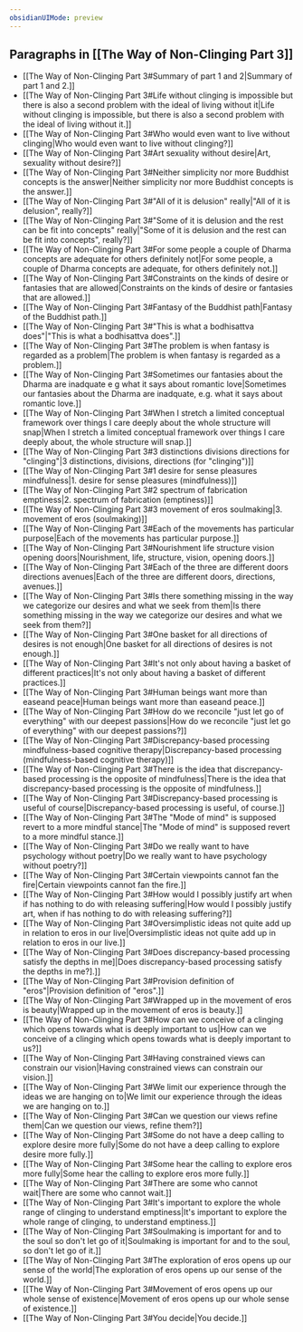 ```yaml
---
obsidianUIMode: preview
---
```

## Paragraphs in [[The Way of Non-Clinging Part 3]]
- [[The Way of Non-Clinging Part 3#Summary of part 1 and 2|Summary of part 1 and 2.]]
- [[The Way of Non-Clinging Part 3#Life without clinging is impossible but there is also a second problem with the ideal of living without it|Life without clinging is impossible, but there is also a second problem with the ideal of living without it.]]
- [[The Way of Non-Clinging Part 3#Who would even want to live without clinging|Who would even want to live without clinging?]]
- [[The Way of Non-Clinging Part 3#Art sexuality without desire|Art, sexuality without desire?]]
- [[The Way of Non-Clinging Part 3#Neither simplicity nor more Buddhist concepts is the answer|Neither simplicity nor more Buddhist concepts is the answer.]]
- [[The Way of Non-Clinging Part 3#"All of it is delusion" really|"All of it is delusion", really?]]
- [[The Way of Non-Clinging Part 3#"Some of it is delusion and the rest can be fit into concepts" really|"Some of it is delusion and the rest can be fit into concepts", really?]]
- [[The Way of Non-Clinging Part 3#For some people a couple of Dharma concepts are adequate for others definitely not|For some people, a couple of Dharma concepts are adequate, for others definitely not.]]
- [[The Way of Non-Clinging Part 3#Constraints on the kinds of desire or fantasies that are allowed|Constraints on the kinds of desire or fantasies that are allowed.]]
- [[The Way of Non-Clinging Part 3#Fantasy of the Buddhist path|Fantasy of the Buddhist path.]]
- [[The Way of Non-Clinging Part 3#"This is what a bodhisattva does"|"This is what a bodhisattva does".]]
- [[The Way of Non-Clinging Part 3#The problem is when fantasy is regarded as a problem|The problem is when fantasy is regarded as a problem.]]
- [[The Way of Non-Clinging Part 3#Sometimes our fantasies about the Dharma are inadquate e g what it says about romantic love|Sometimes our fantasies about the Dharma are inadquate, e.g. what it says about romantic love.]]
- [[The Way of Non-Clinging Part 3#When I stretch a limited conceptual framework over things I care deeply about the whole structure will snap|When I stretch a limited conceptual framework over things I care deeply about, the whole structure will snap.]]
- [[The Way of Non-Clinging Part 3#3 distinctions divisions directions for "clinging"|3 distinctions, divisions, directions (for "clinging")]]
- [[The Way of Non-Clinging Part 3#1 desire for sense pleasures mindfulness|1. desire for sense pleasures (mindfulness)]]
- [[The Way of Non-Clinging Part 3#2 spectrum of fabrication emptiness|2. spectrum of fabrication (emptiness)]]
- [[The Way of Non-Clinging Part 3#3 movement of eros soulmaking|3. movement of eros (soulmaking)]]
- [[The Way of Non-Clinging Part 3#Each of the movements has particular purpose|Each of the movements has particular purpose.]]
- [[The Way of Non-Clinging Part 3#Nourishment life structure vision opening doors|Nourishment, life, structure, vision, opening doors.]]
- [[The Way of Non-Clinging Part 3#Each of the three are different doors directions avenues|Each of the three are different doors, directions, avenues.]]
- [[The Way of Non-Clinging Part 3#Is there something missing in the way we categorize our desires and what we seek from them|Is there something missing in the way we categorize our desires and what we seek from them?]]
- [[The Way of Non-Clinging Part 3#One basket for all directions of desires is not enough|One basket for all directions of desires is not enough.]]
- [[The Way of Non-Clinging Part 3#It's not only about having a basket of different practices|It's not only about having a basket of different practices.]]
- [[The Way of Non-Clinging Part 3#Human beings want more than easeand peace|Human beings want more than easeand peace.]]
- [[The Way of Non-Clinging Part 3#How do we reconcile "just let go of everything" with our deepest passions|How do we reconcile "just let go of everything" with our deepest passions?]]
- [[The Way of Non-Clinging Part 3#Discrepancy-based processing mindfulness-based cognitive therapy|Discrepancy-based processing (mindfulness-based cognitive therapy)]]
- [[The Way of Non-Clinging Part 3#There is the idea that discrepancy-based processing is the opposite of mindfulness|There is the idea that discrepancy-based processing is the opposite of mindfulness.]]
- [[The Way of Non-Clinging Part 3#Discrepancy-based processing is useful of course|Discrepancy-based processing is useful, of course.]]
- [[The Way of Non-Clinging Part 3#The "Mode of mind" is supposed revert to a more mindful stance|The "Mode of mind" is supposed revert to a more mindful stance.]]
- [[The Way of Non-Clinging Part 3#Do we really want to have psychology without poetry|Do we really want to have psychology without poetry?]]
- [[The Way of Non-Clinging Part 3#Certain viewpoints cannot fan the fire|Certain viewpoints cannot fan the fire.]]
- [[The Way of Non-Clinging Part 3#How would I possibly justify art when if has nothing to do with releasing suffering|How would I possibly justify art, when if has nothing to do with releasing suffering?]]
- [[The Way of Non-Clinging Part 3#Oversimplistic ideas not quite add up in relation to eros in our live|Oversimplistic ideas not quite add up in relation to eros in our live.]]
- [[The Way of Non-Clinging Part 3#Does discrepancy-based processing satisfy the depths in me]|Does discrepancy-based processing satisfy the depths in me?].]]
- [[The Way of Non-Clinging Part 3#Provision definition of "eros"|Provision definition of "eros".]]
- [[The Way of Non-Clinging Part 3#Wrapped up in the movement of eros is beauty|Wrapped up in the movement of eros is beauty.]]
- [[The Way of Non-Clinging Part 3#How can we conceive of a clinging which opens towards what is deeply important to us|How can we conceive of a clinging which opens towards what is deeply important to us?]]
- [[The Way of Non-Clinging Part 3#Having constrained views can constrain our vision|Having constrained views can constrain our vision.]]
- [[The Way of Non-Clinging Part 3#We limit our experience through the ideas we are hanging on to|We limit our experience through the ideas we are hanging on to.]]
- [[The Way of Non-Clinging Part 3#Can we question our views refine them|Can we question our views, refine them?]]
- [[The Way of Non-Clinging Part 3#Some do not have a deep calling to explore desire more fully|Some do not have a deep calling to explore desire more fully.]]
- [[The Way of Non-Clinging Part 3#Some hear the calling to explore eros more fully|Some hear the calling to explore eros more fully.]]
- [[The Way of Non-Clinging Part 3#There are some who cannot wait|There are some who cannot wait.]]
- [[The Way of Non-Clinging Part 3#It's important to explore the whole range of clinging to understand emptiness|It's important to explore the whole range of clinging, to understand emptiness.]]
- [[The Way of Non-Clinging Part 3#Soulmaking is important for and to the soul so don't let go of it|Soulmaking is important for and to the soul, so don't let go of it.]]
- [[The Way of Non-Clinging Part 3#The exploration of eros opens up our sense of the world|The exploration of eros opens up our sense of the world.]]
- [[The Way of Non-Clinging Part 3#Movement of eros opens up our whole sense of existence|Movement of eros opens up our whole sense of existence.]]
- [[The Way of Non-Clinging Part 3#You decide|You decide.]]
